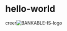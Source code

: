 # hello-world
creer![BANKABLE-IS-logo](https://user-images.githubusercontent.com/77362218/138566001-1d8e51a2-dbd5-4bb7-a9cb-7fc8ace94d26.png)

